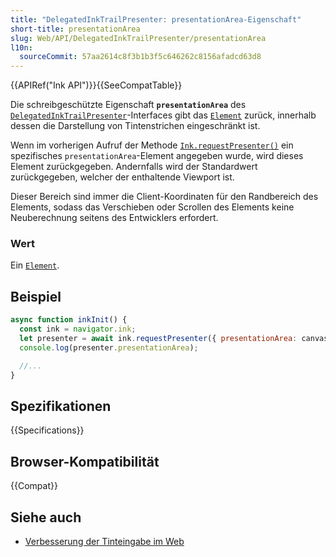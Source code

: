 ```yaml
---
title: "DelegatedInkTrailPresenter: presentationArea-Eigenschaft"
short-title: presentationArea
slug: Web/API/DelegatedInkTrailPresenter/presentationArea
l10n:
  sourceCommit: 57aa2614c8f3b1b3f5c646262c8156afadcd63d8
---
```


{{APIRef("Ink API")}}{{SeeCompatTable}}

Die schreibgeschützte Eigenschaft **`presentationArea`** des [`DelegatedInkTrailPresenter`](/de/docs/Web/API/DelegatedInkTrailPresenter)-Interfaces gibt das [`Element`](/de/docs/Web/API/Element) zurück, innerhalb dessen die Darstellung von Tintenstrichen eingeschränkt ist.

Wenn im vorherigen Aufruf der Methode [`Ink.requestPresenter()`](/de/docs/Web/API/Ink/requestPresenter) ein spezifisches `presentationArea`-Element angegeben wurde, wird dieses Element zurückgegeben. Andernfalls wird der Standardwert zurückgegeben, welcher der enthaltende Viewport ist.

Dieser Bereich sind immer die Client-Koordinaten für den Randbereich des Elements, sodass das Verschieben oder Scrollen des Elements keine Neuberechnung seitens des Entwicklers erfordert.

### Wert

Ein [`Element`](/de/docs/Web/API/Element).

## Beispiel

```js
async function inkInit() {
  const ink = navigator.ink;
  let presenter = await ink.requestPresenter({ presentationArea: canvas });
  console.log(presenter.presentationArea);

  //...
}
```

## Spezifikationen

{{Specifications}}

## Browser-Kompatibilität

{{Compat}}

## Siehe auch

- [Verbesserung der Tinteingabe im Web](https://blogs.windows.com/msedgedev/2021/08/18/enhancing-inking-on-the-web/)
